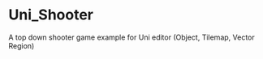 Uni_Shooter
===========

A top down shooter game example for Uni editor (Object, Tilemap, Vector Region)
